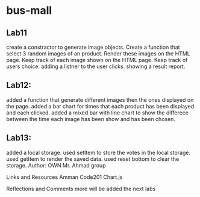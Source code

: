 # bus-mall

## Lab11
create a constractor to generate image objects.
Create a function that select 3 random images of an product.
Render these images on the HTML page.
Keep track of each image shown on the HTML page.
Keep track of users choice.
adding a listner to the user clicks.
showing a result report.
## Lab12:
added a function that generate different images then the ones displayed on the page.
added a bar chart for times that each product has been displayed and each clicked.
added a mixed bar with line chart to show the differece between the time each image has been show and has been chosen.
## Lab13:
added a local storage.
used setItem to store the votes in the local storage.
used getItem to render the saved data.
used reset bottom to clear the storage.
Author:
OWN Mr. Ahmad group

Links and Resources
Amman Code201 Chart.js

Reflections and Comments
more will be added the next labs
